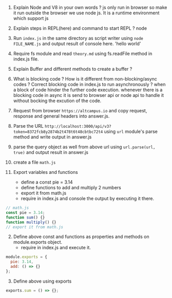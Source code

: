 1. Explain Node and V8 in your own words ?
   js only run in browser so make it run outside the browser we use node js. It is a runtime environment which support
   js

2) Explain steps in REPL(here) and command to start REPL ?
   node

3. Run `index.js` in the same directory as script writer using `node FILE_NAME.js` and output result of console here.
   'hello world'

4) Require fs module and read `theory.md` using fs.readFile method in index.js file.

5. Explain Buffer and different methods to create a buffer ?

6. What is blocking code ? How is it different from non-blocking/async codes ? Correct blocking code in index.js to run asynchronously ?
   when a block of code hinder the further code execution. whenever there is a blocking code in async it is send to browser api or node api to handle it without bocking the excution of the code.

7. Request from browser `https://altcampus.io` and copy request, response and general headers into answer.js.

8. Parse the URL `http://localhost:3000/api/v3?token=8372fcb8y2874b2t478t6t48cbtbc72t4` using `url` module's parse method and write output in answer.js

9. parse the query object as well from above url using `url.parse(url, true)` and output result in answer.js

10. create a file `math.js`
11. Export variables and functions
    - define a const pie = 3.14
    - define functions to add and multiply 2 numbers
    - export it from math.js
    - require in index.js and console the output by executing it there.

```js
// math.js
const pie = 3.14;
function sum() {}
function multiply() {}
// export it from math.js
```

2. Define above const and functions as properties and methods on module.exports object.
   - require in index.js and execute it.

```js
module.exports = {
  pie: 3.14,
  add: () => {}
};
```

3. Define above using exports

```js
exports.sum = () => {};
```
